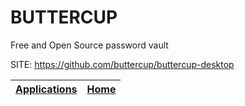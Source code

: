 # BUTTERCUP
 
 Free and Open Source password vault
 
 SITE: https://github.com/buttercup/buttercup-desktop

 | [Applications](https://portable-linux-apps.github.io/apps.html) | [Home](https://portable-linux-apps.github.io)
 | --- | --- |
